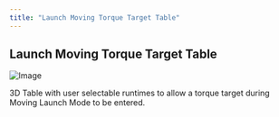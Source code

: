 ```yaml
---
title: "Launch Moving Torque Target Table"
---
```


## Launch Moving Torque Target Table


![Image](</lib/NewItem718.png>)


&#51;D Table with user selectable runtimes to allow a torque target during Moving Launch Mode to be entered.